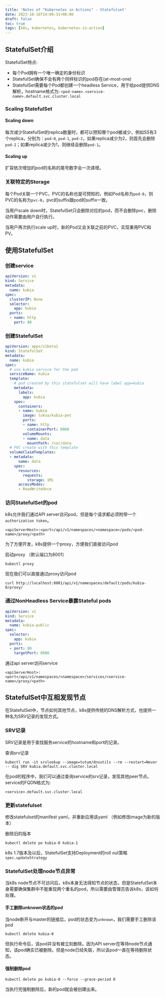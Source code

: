 ```yaml
---
title: 'Notes of "Kubernetes in Actions" - Statefulset'
date: 2023-10-16T14:09:31+08:00
draft: false
toc: true
tags: [k8s, kubernetes, kubernetes-in-action]
---
```


## StatefulSet介绍

StatefulSet特点:

* 每个Pod拥有一个唯一确定的身份标识
* StatefulSet确保不会有两个同样标识的pod存在(at-most-one)
* StatefulSet需要每个Pod都创建一个headless Service，用于给pod提供DNS解析，hostname格式为: `<pod-name>.<service-name>.default.svc.cluster.local`

### Scaling StatefulSet

#### Scaling down

每次减少StatefulSet的replica数量时，都可以预知哪个pod被减少，例如SS有3个replica，分别为：`pod-0`, `pod-1`, `pod-2`，如果replica减少为2，则首先会删除`pod-2`；如果replica减少为1，则继续会删除`pod-1`。

#### Scaling up

扩容依次增加的pod的名称的尾号数字会一次递增。

### 关联特定的Storage

每个Pod关联一个PVC，PVC的名称也是可预知的，例如Pod名称为`pod-0`，则PVC的名称为`pvc-0`，pvc的suffix跟pod的suffix一致。

当用户scale down时，StatefulSet只会删除对应的pod，而不会删除pvc，删除动作需要由用户自行执行。

当用户再次执行scale up时，新的Pod又会关联之前的PVC，实现重用PVC和PV。

## 使用StatefulSet

### 创建service

```yaml
apiVersion: v1
kind: Service
metadata:
  name: kubia
spec:
  clusterIP: None
  selector:
    app: kubia
  ports:
  - name: http
    port: 80
```

### 创建StatefulSet

```yaml
apiVersion: apps/v1beta1
kind: StatefulSet
metadata:
  name: kubia
spec:
  # use kubia service for the pod
  serviceName: kubia
  template:
    # pod created by this statefulset will have label app=kubia
    metadata:
      labels:
        app: kubia
    spec:
      containers:
      - name: kubia
        image: luksa/kubia-pet
        ports:
        - name: http
          containerPort: 8080
        volumeMounts:
        - name: data
          mountPath: /var/data
  # PVC create with this template
  volumeClaimTemplates:
  - metadata:
      name: data
    spec:
      resources:
        requests:
          storage: 1Mi
      accessModes:
      - ReadWriteOnce
```

### 访问StatefulSet的pod

k8s允许我们通过API server访问pod，但是每个请求都必须附带一个`authorization token`。

```
<apiServerHost>:<port>/api/v1/namespaces/<namespace>/pods/<pod-name>/proxy/<path>
```

为了方便开发，k8s提供一个proxy，方便我们直接访问pod

启动proxy （默认端口为8001）

```shell
kubectl proxy
```

现在我们可以直接通过proxy访问pod

```shell
curl http://localhost:8001/api/v1/namespaces/default/pods/kubia-0/proxy/
```

### 通过NonHeadless Service暴露Stateful pods

```yaml
apiVersion: v1
kind: Service
metadata:
  name: kubia-public
spec:
  selector:
    app: kubia
  ports:
  - port: 80
    targetPort: 8080
```

通过api server访问service

```
<apiServerHost>:<port>/api/v1/namespaces/<namespace>/services/<service-name>/proxy/<path>
```

## StatefulSet中互相发现节点

在StatefulSet中，节点如何其他节点，k8s提供传统的DNS解析方式，也提供一种名为SRV记录的发现方式。

### SRV记录

SRV记录是用于查找服务service的hostname和port的记录。

查询srv记录

```shell
kubectl run -it srvlookup --image=tutum/dnsutils --rm --restart=Never -- dig SRV kubia.default.svc.cluster.local
```

在pod的程序中，我们可以通过查询service的srv记录，发现其他peer节点。service的FQDN格式为:

```
<service>.default.svc.cluster.local
```

### 更新statefulset

修改statefulset的manifest yaml，并重新应用该yaml （例如修改image为新的版本）

删除旧的版本

```shell
kubectl delete po kubia-0 kubia-1
```

k8s 1.7版本及以后，StatefulSet支持Deployment的roll out策略 `spec.updateStrategy`

### StatefulSet处理node节点异常

当k8s node节点不可访问后，k8s本身无法得知节点的状态，但是StatefulSet本身需要确保集群中不能重现两个重名的pod，所以需要由管理员告诉k8s，该如何处理。

#### 手工删除unknown状态的pod

当node断开与master的链接后，pod的状态变为`unknown`，我们需要手工删除该pod

```shell
kubectl delete kubia-0
```

但执行命令后，该pod并没有被立刻删除。因为API server在等待node节点通知，该pod确实已被删除。但是node已经失联，所以该pod一直在等待删除状态。

#### 强制删除pod

```shell
kubectl delete po kubia-0 --force --grace-period 0
```

当执行完强制删除后，新的pod就会被创建出来。
